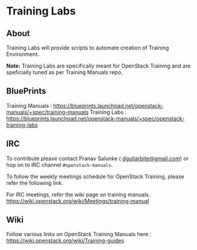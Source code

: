 Training Labs
=============

About
-----

Training Labs will provide scripts to automate creation of Training
Environment.

**Note:** Training Labs are specifically meant for OpenStack Training and are
speficially tuned as per Training Manuals repo.

BluePrints
---------

Training Manuals : https://blueprints.launchpad.net/openstack-manuals/+spec/training-manuals
Training Labs : https://blueprints.launchpad.net/openstack-manuals/+spec/openstack-training-labs

IRC
---

To contribute please contact Pranav Salunke ( dguitarbite@gmail.com) or hop on
to IRC channel `#openstack-manuals`.

To follow the weekly meetings schedule for OpenStack Training, please refer
the following link.

For IRC meetings, refer the wiki page on training manuals.
https://wiki.openstack.org/wiki/Meetings/training-manual

Wiki
----

Follow various links on OpenStack Training Manuals here :
https://wiki.openstack.org/wiki/Training-guides
